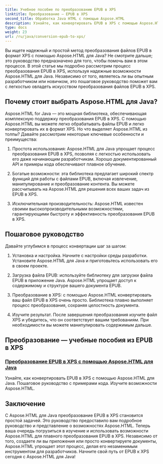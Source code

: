 ```yaml
---
title: Учебное пособие по преобразованию EPUB в XPS
linktitle: Преобразование — EPUB в XPS
second_title: Обработка Java HTML с помощью Aspose.HTML
description: Узнайте, как конвертировать EPUB в XPS с помощью Aspose.HTML для Java. Получите пошаговое руководство и примеры кода, изучающие возможности Aspose.HTML в этих руководствах.
type: docs
weight: 23
url: /ru/java/conversion-epub-to-xps/
---
```


Вы ищете надежный и простой метод преобразования файлов EPUB в формат XPS с помощью Aspose.HTML для Java? Не смотрите дальше; это руководство предназначено для того, чтобы помочь вам в этом процессе. В этой статье мы подробно рассмотрим процесс преобразования EPUB в XPS, используя надежные возможности Aspose.HTML для Java. Независимо от того, являетесь ли вы опытным разработчиком или новичком, это пошаговое руководство поможет вам с легкостью овладеть искусством преобразования файлов EPUB в XPS.

## Почему стоит выбрать Aspose.HTML для Java?

Aspose.HTML for Java — это мощная библиотека, обеспечивающая комплексную поддержку преобразования EPUB в XPS. С помощью Aspose.HTML вы можете легко обрабатывать файлы EPUB и легко конвертировать их в формат XPS. Но что выделяет Aspose.HTML из толпы? Давайте рассмотрим некоторые ключевые особенности и преимущества:

1. Простота использования: Aspose.HTML для Java упрощает процесс преобразования EPUB в XPS, позволяя с легкостью использовать его даже начинающим разработчикам. Хорошо документированный API и примеры кода обеспечивают плавное обучение.

2. Богатые возможности: эта библиотека предлагает широкий спектр функций для работы с файлами EPUB, включая извлечение, манипулирование и преобразование контента. Вы можете рассчитывать на Aspose.HTML для решения всех ваших задач из EPUB в XPS.

3. Исключительная производительность: Aspose.HTML известен своими высокопроизводительными возможностями, гарантирующими быстроту и эффективность преобразования EPUB в XPS.

## Пошаговое руководство

Давайте углубимся в процесс конвертации шаг за шагом:

1. Установка и настройка. Начните с настройки среды разработки. Установите Aspose.HTML для Java и приготовьтесь использовать его в своем проекте.

2. Загрузка файла EPUB: используйте библиотеку для загрузки файла EPUB в приложение Java. Aspose.HTML упрощает доступ к содержимому и структуре вашего документа EPUB.

3. Преобразование в XPS: с помощью Aspose.HTML конвертировать ваш файл EPUB в XPS очень просто. Библиотека плавно выполняет процесс преобразования, сохраняя целостность документа.

4. Изучите результат. После завершения преобразования изучите файл XPS и убедитесь, что он соответствует вашим требованиям. При необходимости вы можете манипулировать содержимым дальше.

## Преобразование — учебные пособия из EPUB в XPS
### [Преобразование EPUB в XPS с помощью Aspose.HTML для Java](./convert-epub-to-xps/)
Узнайте, как конвертировать EPUB в XPS с помощью Aspose.HTML для Java. Пошаговое руководство с примерами кода. Изучите возможности Aspose.HTML.

## Заключение

С Aspose.HTML для Java преобразование EPUB в XPS становится простой задачей. Это руководство предоставило вам подробное руководство и представление о возможностях Aspose.HTML. Теперь ваша очередь погрузиться в изучение и использовать возможности Aspose.HTML для плавного преобразования EPUB в XPS. Независимо от того, создаете ли вы приложения или просто конвертируете документы, Aspose.HTML упрощает этот процесс, делая его незаменимым инструментом для разработчиков. Начните свой путь от EPUB к XPS сегодня с Aspose.HTML для Java!